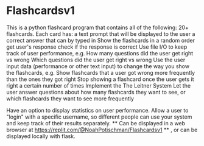 # Flashcardsv1

This is a python flashcard program that contains all of the following:
20+ flashcards. Each card has:
a text prompt that will be displayed to the user
a correct answer that can by typed in
Show the flashcards in a random order
get user's response
check if the response is correct
Use file I/O to keep track of user performance, e.g.
How many questions did the user get right vs wrong
Which questions did the user get right vs wrong
Use the user input data (performance or other text input) to change the way you show the flashcards, e.g.
Show flashcards that a user got wrong more frequently than the ones they got right
Stop showing a flashcard once the user gets it right a certain number of times
Implement the The Leitner System
Let the user answer questions about how many flashcards they want to see, or which flashcards they want to see more frequently

Have an option to display statistics on user performance.
Allow a user to "login" with a specific username, so different people can use your system and keep track of their results separately.
** Can be displayed in a web browser at https://replit.com/@NoahPotischman/Flashcardsv1 ** , or can be displayed locally with flask.
